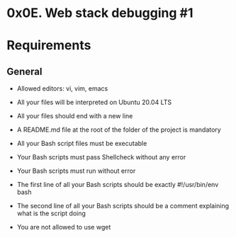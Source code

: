# 0x0E. Web stack debugging #1
# Requirements
## General

* Allowed editors: vi, vim, emacs

* All your files will be interpreted on Ubuntu 20.04 LTS

* All your files should end with a new line

* A README.md file at the root of the folder of the project is mandatory

* All your Bash script files must be executable

* Your Bash scripts must pass Shellcheck without any error

* Your Bash scripts must run without error

* The first line of all your Bash scripts should be exactly #!/usr/bin/env bash

* The second line of all your Bash scripts should be a comment explaining what is the script doing

* You are not allowed to use wget